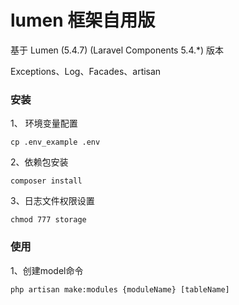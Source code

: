 # lumen 框架自用版
基于 Lumen (5.4.7) (Laravel Components 5.4.*) 版本

Exceptions、Log、Facades、artisan

### 安装

1、 环境变量配置

    cp .env_example .env

2、依赖包安装

    composer install

3、日志文件权限设置

    chmod 777 storage

### 使用

1、创建model命令

    php artisan make:modules {moduleName} [tableName]